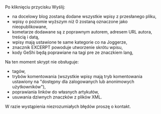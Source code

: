 Po kliknięciu przycisku Wyślij:

* na docelowy blog zostaną dodane wszystkie wpisy z przesłanego pliku,
* wpisy o poziomie wyższym niż 0 zostaną oznaczone jako nieopublikowane,
* kometarze dodawane są z poprawnym autorem, adresem URL autora, treścią i datą,
* wpisy mają ustawione te same kategorie co na Joggerze,
* znacznik EXCERPT powoduje utworzenie skrótu wpisu,
* kody GeShi będą poprawiane na tagi pre ze znaczkiem lang,


Na ten moment skrypt nie obsługuje:

* tagów,
* trybów komentowania (wszystkie wpisy mają tryb komentowania ustawiony na
"dostępny dla zalogowanych lub anonimowych użytkowników"),
* poprawiania linków do własnych artykułów,
* usuwania dziwnych znaczków z plików XML.

W razie wystąpienia niezrozumiałych błędów proszę o kontakt.

